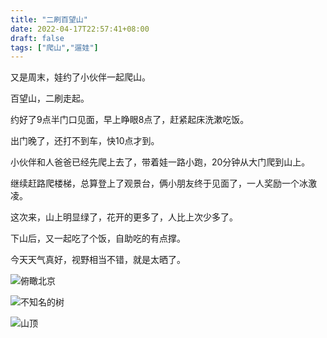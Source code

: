 ```yaml
---
title: "二刷百望山"
date: 2022-04-17T22:57:41+08:00
draft: false
tags: ["爬山","遛娃"]
---
```


又是周末，娃约了小伙伴一起爬山。

百望山，二刷走起。

约好了9点半门口见面，早上睁眼8点了，赶紧起床洗漱吃饭。

出门晚了，还打不到车，快10点才到。

小伙伴和人爸爸已经先爬上去了，带着娃一路小跑，20分钟从大门爬到山上。

继续赶路爬楼梯，总算登上了观景台，俩小朋友终于见面了，一人奖励一个冰激凌。

这次来，山上明显绿了，花开的更多了，人比上次少多了。

下山后，又一起吃了个饭，自助吃的有点撑。

今天天气真好，视野相当不错，就是太晒了。

![俯瞰北京](https://blog-1251768242.cos.ap-shanghai.myqcloud.com/WechatIMG48.jpeg)

![不知名的树](https://blog-1251768242.cos.ap-shanghai.myqcloud.com/WechatIMG47.jpeg)

![山顶](https://blog-1251768242.cos.ap-shanghai.myqcloud.com/WechatIMG46.jpeg)